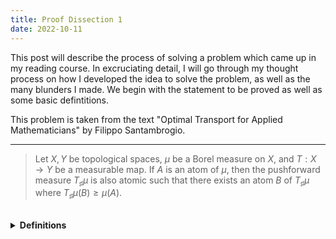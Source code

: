 ```yaml
---
title: Proof Dissection 1
date: 2022-10-11
---
```


This post will describe the process of solving a problem which came up in my reading course. In excruciating detail, I will go through my thought process on how I developed the idea to solve the problem, as well as the many blunders I made. We begin with the statement to be proved as well as some basic defintitions. 

This problem is taken from the text "Optimal Transport for Applied Mathematicians" by Filippo Santambrogio.

--- 

>Let $X,Y$ be topological spaces, $\mu$ be a Borel measure on $X$, and $T:X\to Y$ be a measurable map. If $A$ is an atom of $\mu$, then the pushforward measure $T_\sharp\mu$ is also atomic such that there exists an atom $B$ of $T_\sharp\mu$ where $T_\sharp \mu(B) \ge \mu(A)$.

<br />
<details markdown="1">
  <summary><strong>Definitions</strong></summary>
<ol>
  <li>
    A measure $\mu$ is atomic if there exists a measurable set $A\subseteq X$ such that $\mu(A)>0$ and for any measurable subset $A'\subset A$ with $\mu(A')<\mu(A)$, it must be that $\mu(A')=0$.
  </li>
  
  <br>
  
  <li>
    If $T:X\to Y$, then the pushforward measure, denoted $T_\sharp\mu$ is a measure on $Y$ defined by 
    $$ 
        T_\sharp\mu(B) = \mu( T^{-1}(B)) \qquad B \subseteq Y, \hspace{2mm} B \text{ measureable.}
    $$
  </li>
  
</ol>
</details>  
<br />

